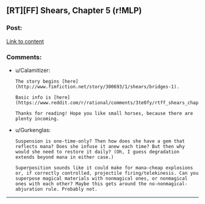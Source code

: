 ## [RT][FF] Shears, Chapter 5 (r!MLP)

### Post:

[Link to content](http://www.fimfiction.net/story/300693/5/shears/bridges-5)

### Comments:

- u/Calamitizer:
  ```
  The story begins [here](http://www.fimfiction.net/story/300693/1/shears/bridges-1).

  Basic info is [here](https://www.reddit.com/r/rational/comments/3te0fy/rtff_shears_chapter_1_rmlp/cx5d65r).

  Thanks for reading! Hope you like small horses, because there are plenty incoming.
  ```

- u/Gurkenglas:
  ```
  Suspension is one-time-only? Then how does she have a gem that reflects mana? Does she infuse it anew each time? But then why would she need to restore it daily? (Oh, I guess degradation extends beyond mana in either case.)

  Superposition sounds like it could make for mana-cheap explosions or, if correctly controlled, projectile firing/telekinesis. Can you superpose magical materials with nonmagical ones, or nonmagical ones with each other? Maybe this gets around the no-nonmagical-abjuration rule. Probably not.
  ```

---


